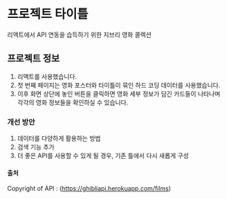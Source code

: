 # 프로젝트 타이틀

리액트에서 API 연동을 습득하기 위한 지브리 영화 콜렉션

## 프로젝트 정보

1. 리액트를 사용했습니다.
2. 첫 번째 페이지는 영화 포스터와 타이틀이 묶인 하드 코딩 데이터를 사용했습니다.
3. 이후 화면 상단에 놓인 버튼을 클릭하면 영화 세부 정보가 담긴 카드들이 나타나며 각각의 영화 정보들을 확인하실 수 있습니다.

### 개선 방안

1. 데이터를 다양하게 활용하는 방법
2. 검색 기능 추가
3. 더 좋은 API를 사용할 수 있게 될 경우, 기존 틀에서 다시 새롭게 구성

#### 출처

Copyright of API : (https://ghibliapi.herokuapp.com/films)
